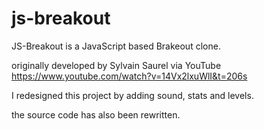 # js-breakout
JS-Breakout is a JavaScript based Brakeout clone.

originally developed by Sylvain Saurel via YouTube https://www.youtube.com/watch?v=14Vx2lxuWlI&t=206s

I redesigned this project by adding sound, stats and levels.

the source code has also been rewritten.
